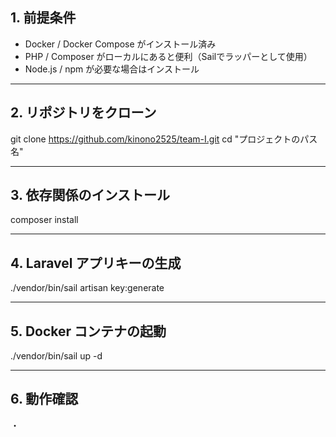 ## 1. 前提条件
- Docker / Docker Compose がインストール済み
- PHP / Composer がローカルにあると便利（Sailでラッパーとして使用）
- Node.js / npm が必要な場合はインストール

---

## 2. リポジトリをクローン
git clone https://github.com/kinono2525/team-I.git
cd "プロジェクトのパス名"

---

## 3. 依存関係のインストール
composer install

---

## 4. Laravel アプリキーの生成
./vendor/bin/sail artisan key:generate

---

## 5. Docker コンテナの起動
./vendor/bin/sail up -d

---

## 6. 動作確認
・